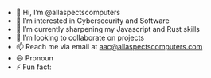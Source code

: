 - 👋 Hi, I’m @allaspectscomputers
- 👀 I’m interested in Cybersecurity and Software
- 🌱 I’m currently sharpening my Javascript and Rust skills
- 💞️ I’m looking to collaborate on projects
- 📫 Reach me via email at aac@allaspectscomputers.com
- 😄 Pronoun
- ⚡ Fun fact: 

<!---
allaspectscomputers/allaspectscomputers is a ✨ special ✨ repository because its `README.md` (this file) appears on your GitHub profile.
You can click the Preview link to take a look at your changes.
--->
